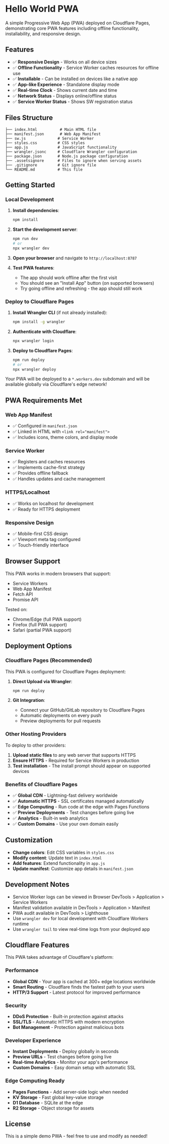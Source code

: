 # Hello World PWA

A simple Progressive Web App (PWA) deployed on Cloudflare Pages, demonstrating core PWA features including offline functionality, installability, and responsive design.

## Features

- ✅ **Responsive Design** - Works on all device sizes
- ✅ **Offline Functionality** - Service Worker caches resources for offline use
- ✅ **Installable** - Can be installed on devices like a native app
- ✅ **App-like Experience** - Standalone display mode
- ✅ **Real-time Clock** - Shows current date and time
- ✅ **Network Status** - Displays online/offline status
- ✅ **Service Worker Status** - Shows SW registration status

## Files Structure

```
├── index.html          # Main HTML file
├── manifest.json       # Web App Manifest
├── sw.js              # Service Worker
├── styles.css         # CSS styles
├── app.js             # JavaScript functionality
├── wrangler.jsonc     # Cloudflare Wrangler configuration
├── package.json       # Node.js package configuration
├── .assetsignore      # Files to ignore when serving assets
├── .gitignore         # Git ignore file
└── README.md          # This file
```

## Getting Started

### Local Development

1. **Install dependencies**:
   ```bash
   npm install
   ```

2. **Start the development server**:
   ```bash
   npm run dev
   # or
   npx wrangler dev
   ```

3. **Open your browser** and navigate to `http://localhost:8787`

4. **Test PWA features**:
   - The app should work offline after the first visit
   - You should see an "Install App" button (on supported browsers)
   - Try going offline and refreshing - the app should still work

### Deploy to Cloudflare Pages

1. **Install Wrangler CLI** (if not already installed):
   ```bash
   npm install -g wrangler
   ```

2. **Authenticate with Cloudflare**:
   ```bash
   npx wrangler login
   ```

3. **Deploy to Cloudflare Pages**:
   ```bash
   npm run deploy
   # or
   npx wrangler deploy
   ```

Your PWA will be deployed to a `*.workers.dev` subdomain and will be available globally via Cloudflare's edge network!

## PWA Requirements Met

### Web App Manifest
- ✅ Configured in `manifest.json`
- ✅ Linked in HTML with `<link rel="manifest">`
- ✅ Includes icons, theme colors, and display mode

### Service Worker
- ✅ Registers and caches resources
- ✅ Implements cache-first strategy
- ✅ Provides offline fallback
- ✅ Handles updates and cache management

### HTTPS/Localhost
- ✅ Works on localhost for development
- ✅ Ready for HTTPS deployment

### Responsive Design
- ✅ Mobile-first CSS design
- ✅ Viewport meta tag configured
- ✅ Touch-friendly interface

## Browser Support

This PWA works in modern browsers that support:
- Service Workers
- Web App Manifest
- Fetch API
- Promise API

Tested on:
- Chrome/Edge (full PWA support)
- Firefox (full PWA support)
- Safari (partial PWA support)

## Deployment Options

### Cloudflare Pages (Recommended)

This PWA is configured for Cloudflare Pages deployment:

1. **Direct Upload via Wrangler**:
   ```bash
   npm run deploy
   ```

2. **Git Integration**:
   - Connect your GitHub/GitLab repository to Cloudflare Pages
   - Automatic deployments on every push
   - Preview deployments for pull requests

### Other Hosting Providers

To deploy to other providers:

1. **Upload static files** to any web server that supports HTTPS
2. **Ensure HTTPS** - Required for Service Workers in production
3. **Test installation** - The install prompt should appear on supported devices

### Benefits of Cloudflare Pages

- ✅ **Global CDN** - Lightning-fast delivery worldwide
- ✅ **Automatic HTTPS** - SSL certificates managed automatically
- ✅ **Edge Computing** - Run code at the edge with Pages Functions
- ✅ **Preview Deployments** - Test changes before going live
- ✅ **Analytics** - Built-in web analytics
- ✅ **Custom Domains** - Use your own domain easily

## Customization

- **Change colors**: Edit CSS variables in `styles.css`
- **Modify content**: Update text in `index.html`
- **Add features**: Extend functionality in `app.js`
- **Update manifest**: Customize app details in `manifest.json`

## Development Notes

- Service Worker logs can be viewed in Browser DevTools > Application > Service Workers
- Manifest validation available in DevTools > Application > Manifest
- PWA audit available in DevTools > Lighthouse
- Use `wrangler dev` for local development with Cloudflare Workers runtime
- Use `wrangler tail` to view real-time logs from your deployed app

## Cloudflare Features

This PWA takes advantage of Cloudflare's platform:

### Performance
- **Global CDN** - Your app is cached at 300+ edge locations worldwide
- **Smart Routing** - Cloudflare finds the fastest path to your users
- **HTTP/3 Support** - Latest protocol for improved performance

### Security
- **DDoS Protection** - Built-in protection against attacks
- **SSL/TLS** - Automatic HTTPS with modern encryption
- **Bot Management** - Protection against malicious bots

### Developer Experience
- **Instant Deployments** - Deploy globally in seconds
- **Preview URLs** - Test changes before going live
- **Real-time Analytics** - Monitor your app's performance
- **Custom Domains** - Easy domain setup with automatic SSL

### Edge Computing Ready
- **Pages Functions** - Add server-side logic when needed
- **KV Storage** - Fast global key-value storage
- **D1 Database** - SQLite at the edge
- **R2 Storage** - Object storage for assets

## License

This is a simple demo PWA - feel free to use and modify as needed!